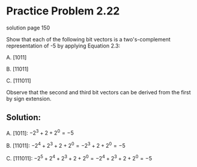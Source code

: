 # Practice Problem 2.22
solution page 150

Show that each of the following bit vectors is a two's-complement representation of -5 by applying Equation 2.3:

A. [1011]

B. [11011]

C. [111011]

Observe that the second and third bit vectors can be derived from the first by sign extension.

## Solution:
A. [1011]: $-2^3 + 2 + 2^0 = -5$

B. [11011]: $-2^4 + 2^3 + 2 + 2^0 = -2^3 + 2 + 2^0 = -5$

C. [111011]: $-2^5 + 2^4 + 2^3 + 2 + 2^0 = -2^4 + 2^3 + 2 + 2^0 = -5$